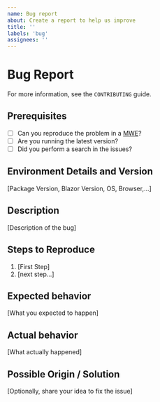 ```yaml
---
name: Bug report
about: Create a report to help us improve
title: ''
labels: 'bug'
assignees: ''
---
```


# Bug Report

For more information, see the `CONTRIBUTING` guide.

## Prerequisites

- [ ] Can you reproduce the problem in a [MWE](https://en.wikipedia.org/wiki/Minimal_working_example)?
- [ ] Are you running the latest version?
- [ ] Did you perform a search in the issues?

## Environment Details and Version

[Package Version, Blazor Version, OS, Browser,...]

## Description

[Description of the bug]

## Steps to Reproduce

1. [First Step]
2. [next step...]

## Expected behavior

[What you expected to happen]

## Actual behavior

[What actually happened]

## Possible Origin / Solution

[Optionally, share your idea to fix the issue]
